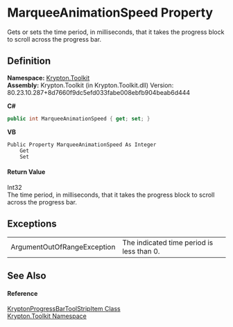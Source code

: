# MarqueeAnimationSpeed Property


Gets or sets the time period, in milliseconds, that it takes the progress block to scroll across the progress bar.



## Definition
**Namespace:** <a href="79d2eac2-21f4-54ff-7552-b20c33c30600.md">Krypton.Toolkit</a>  
**Assembly:** Krypton.Toolkit (in Krypton.Toolkit.dll) Version: 80.23.10.287+8d7660f9dc5efd033fabe008ebfb904beab6d444

**C#**
``` C#
public int MarqueeAnimationSpeed { get; set; }
```
**VB**
``` VB
Public Property MarqueeAnimationSpeed As Integer
	Get
	Set
```



#### Return Value
Int32  
The time period, in milliseconds, that it takes the progress block to scroll across the progress bar.

## Exceptions
<table>
<tr>
<td>ArgumentOutOfRangeException</td>
<td>The indicated time period is less than 0.</td></tr>
</table>

## See Also


#### Reference
<a href="d083c0c8-bbdc-278e-e8d3-138bef189038.md">KryptonProgressBarToolStripItem Class</a>  
<a href="79d2eac2-21f4-54ff-7552-b20c33c30600.md">Krypton.Toolkit Namespace</a>  
